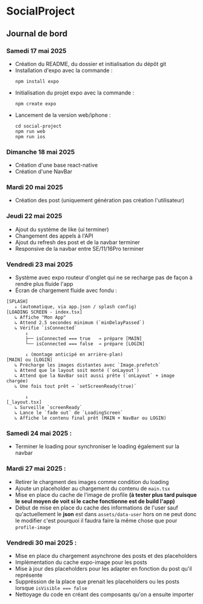 # SocialProject
## Journal de bord

### Samedi 17 mai 2025
- Création du README, du dossier et initialisation du dépôt git
- Installation d'expo avec la commande :
    ```
    npm install expo  
    ```
- Initialisation du projet expo avec la commande :
    ```
    npm create expo
    ```
- Lancement de la version web/iphone :
    ```
    cd social-project
    npm run web
    npm run ios
    ```
### Dimanche 18 mai 2025
- Création d'une base react-native
- Création d'une NavBar
### Mardi 20 mai 2025
- Création des post (uniquement génération pas création l'utilisateur)
### Jeudi 22 mai 2025
- Ajout du système de like (ui terminer)
- Changement des appels à l'API
- Ajout du refresh des post et de la navbar terminer
- Responsive de la navbar entre SE/11/16Pro terminer
### Vendredi 23 mai 2025
- Système avec expo routeur d'onglet qui ne se recharge pas de façon à rendre plus fluide l'app
- Écran de chargement fluide avec fondu :
```text
[SPLASH]
   ↓ (automatique, via app.json / splash config)
[LOADING SCREEN - index.tsx]
   ↳ Affiche "Mon App"
   ↳ Attend 2.5 secondes minimum (`minDelayPassed`)
   ↳ Vérifie `isConnected`
       ↓
       ├── isConnected === true   → prépare [MAIN]
       └── isConnected === false  → prépare [LOGIN]

       ↓ (montage anticipé en arrière-plan)
[MAIN] ou [LOGIN]
   ↳ Précharge les images distantes avec `Image.prefetch`
   ↳ Attend que le layout soit monté (`onLayout`)
   ↳ Attend que la NavBar soit aussi prête (`onLayout` + image chargée)
   ↳ Une fois tout prêt → `setScreenReady(true)`

       ↓
[_layout.tsx]
   ↳ Surveille `screenReady`
   ↳ Lance le `fade out` de `LoadingScreen`
   ↳ Affiche le contenu final prêt (MAIN + NavBar ou LOGIN)
```              
### Samedi 24 mai 2025 :
- Terminer le loading pour synchroniser le loading également sur la navbar

### Mardi 27 mai 2025 :
- Retirer le chargment des images comme condition du loading
- Ajoute un placeholder au chargement du contenu de `main.tsx`
- Mise en place du cache de l'image de profile **(à tester plus tard puisque le seul moyen de voit si le cache fonctionne est de build l'app)**
- Début de mise en place du cache des informations de l'user sauf qu'actuellement le **json** est dans `assets/data-user` hors on ne peut donc le modifier c'est pourquoi il faudra faire la même chose que pour `profile-image`
### Vendredi 30 mai 2025 :
- Mise en place du chargement asynchrone des posts et des placeholders
- Implémentation du cache expo-image pour les posts
- Mise à jour des placeholders pour les adapter en fonction du post qu'il représente
- Suppréssion de la place que prenait les placeholders ou les posts lorsque `isVisible === false`
- Nettoyage du code en créant des composants qu'on a ensuite importer